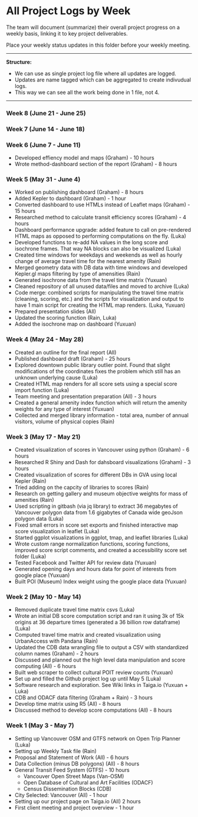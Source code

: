 # All Project Logs by Week

The team will document (summarize) their overall project progress on a weekly basis, linking it to key project deliverables. 

Place your weekly status updates in this folder before your weekly meeting.

***

**Structure:** 

- We can use as single project log file where all updates are logged. 
- Updates are name tagged which can be aggregated to create indivudual logs.
- This way we can see all the work being done in 1 file, not 4.

***

### Week 8 (June 21 - June 25)

### Week 7 (June 14 - June 18)

### Week 6 (June 7 - June 11)
- Developed effiency model and maps (Graham) - 10 hours
- Wrote method-dashboard section of the report (Graham) - 8 hours

### Week 5 (May 31 - June 4)
- Worked on publishing dashboard (Graham) - 8 hours
- Added Kepler to dashboard (Graham) - 1 hour
- Converted dashboard to use HTMLs instead of Leaflet maps (Graham) - 15 hours
- Researched method to calculate transit efficiency scores (Graham) - 4 hours
- Dashboard performance upgrade: added feature to call on pre-rendered HTML maps as opposed to performing computations on the fly. (Luka)
- Developed functions to re-add NA values in the long score and isochrone frames. That way NA blocks can also be visualized (Luka)
- Created time windows for weekdays and weekends as well as hourly change of average travel time for the nearest amenity (Rain)
- Merged geometry data with DB data with time windows and developed Kepler.gl maps filtering by type of amensities (Rain)
- Generated isochrone data from the travel time matrix (Yuxuan)
- Cleaned repository of all unused data/files and moved to archive (Luka)
- Code merge: combined scripts for manipulating the travel time matrix (cleaning, scoring, etc.) and the scripts for visualization and output to have 1 main script for creating the HTML map renders. (Luka, Yuxuan)
- Prepared presentation slides (All)
- Updated the scoring function (Rain, Luka)
- Added the isochrone map on dashboard (Yuxuan)

### Week 4 (May 24 - May 28)
- Created an outline for the final report (All)
- Published dashboard draft (Graham) - 25 hours
- Explored downtown public library outlier point. Found that slight modifications of the coordinates fixes the problem which still has an unknown underlying cause (Luka)
- Created HTML map renders for all score sets using a special score import function (Luka)
- Team meeting and presentation preparation (All) - 3 hours
- Created a general amenity index function which will return the amenity weights for any type of interest (Yuxuan)
- Collected and merged library information - total area, number of annual visitors, volume of physical copies (Rain)

### Week 3 (May 17 - May 21)
- Created visualization of scores in Vancouver using python (Graham) - 6 hours
- Researched R Shiny and Dash for dahsboard visualizations (Graham) - 3 hours
- Created visualization of scores for different DBs in GVA using local Kepler (Rain)
- Tried adding on the capcity of libraries to scores (Rain)
- Research on getting gallery and museum objective weights for mass of amenities (Rain)
- Used scripting in gitbash (via jq library) to extract 36 megabytes of Vancouver polygon data from 1.6 gigabytes of Canada wide geoJson polygon data (Luka)
- Fixed small errors in score set exports and finished interactive map score visualization in leaflet (Luka)
- Started ggplot visualizations in ggplot, tmap, and leaflet libraries (Luka)
- Wrote custom range normalization functions, scoring functions, improved score script comments, and created a accessibility score set folder (Luka)
- Tested Facebook and Twitter API for review data (Yuxuan)
- Generated opening days and hours data for point of interests from google place (Yuxuan)
- Built POI (Museum) Index weight using the google place data (Yuxuan)

### Week 2 (May 10 - May 14)
- Removed duplicate travel time matrix csvs (Luka)
- Wrote an initial DB score computation script and ran it using 3k of 15k origins at 36 departure times (generated a 36 billion row dataframe) (Luka)
- Computed travel time matrix and created visualization using UrbanAccess with Pandana (Rain)
- Updated the CDB data wrangling file to output a CSV with standardized column names (Graham) - 2 hours
- Discussed and planned out the high level data manipulation and score computing (All) - 6 hours
- Built web scraper to collect cultural POIT review counts (Yuxuan)
- Set up and filled the Github project log up until May 5 (Luka)
- Software research and exploration. See Wiki links in Taiga.io (Yuxuan + Luka)
- CDB and ODACF data filtering (Graham + Rain) - 3 hours
- Develop time matrix using R5 (All) - 8 hours
- Discussed method to develop score computations (All) - 8 hours


### Week 1 (May 3 - May 7)
- Setting up Vancouver OSM and GTFS network on Open Trip Planner (Luka)
- Setting up Weekly Task file (Rain)
- Proposal and Statement of Work (All) - 6 hours
- Data Collection (minus DB polygons) (All) - 8 hours
- General Transit Feed System (GTFS) - 10 hours
  - Vancouver Open Street Maps (Van-OSM)
  - Open Database of Cultural and Art Facilities (ODACF)
  - Census Dissemination Blocks (CDB) 
- City Selected: Vancouver (All) - 1 hour
- Setting up our project page on Taiga.io (All) 2 hours
- First client meeting and project overview - 1 hour
